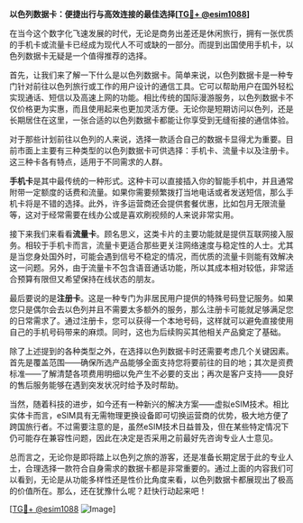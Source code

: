 **以色列数据卡：便捷出行与高效连接的最佳选择[[TG💪+ @esim1088](https://t.me/s/esim1088)]**

在当今这个数字化飞速发展的时代，无论是商务出差还是休闲旅行，拥有一张优质的手机卡或流量卡已经成为现代人不可或缺的一部分。而提到出国使用手机卡，以色列数据卡无疑是一个值得推荐的选择。

首先，让我们来了解一下什么是以色列数据卡。简单来说，以色列数据卡是一种专门针对前往以色列旅行或工作的用户设计的通信工具。它可以帮助用户在国外轻松实现通话、短信以及高速上网的功能。相比传统的国际漫游服务，以色列数据卡不仅价格更为实惠，而且使用起来也更加灵活方便。无论你是短期访问以色列，还是长期居住在这里，一张合适的以色列数据卡都能让你享受到无缝衔接的通信体验。

对于那些计划前往以色列的人来说，选择一款适合自己的数据卡显得尤为重要。目前市面上主要有三种类型的以色列数据卡可供选择：手机卡、流量卡以及注册卡。这三种卡各有特点，适用于不同需求的人群。

**手机卡**是其中最传统的一种形式。这种卡可以直接插入你的智能手机中，并且通常附带一定额度的话费和流量。如果你需要频繁拨打当地电话或者发送短信，那么手机卡将是不错的选择。此外，许多运营商还会提供套餐优惠，比如包月无限流量等，这对于经常需要在线办公或是喜欢刷视频的人来说非常实用。

接下来我们来看看**流量卡**。顾名思义，这类卡片的主要功能就是提供互联网接入服务。相较于手机卡而言，流量卡更适合那些更关注网络速度与稳定性的人士。尤其是当您身处国外时，可能会遇到信号不稳定的情况，而优质的流量卡则能有效解决这一问题。另外，由于流量卡不包含语音通话功能，所以其成本相对较低，非常适合预算有限但又希望保持在线状态的朋友。

最后要说的是**注册卡**。这是一种专门为非居民用户提供的特殊号码登记服务。如果您只是偶尔会去以色列并且不需要太多额外的服务，那么注册卡可能就足够满足您的日常需求了。通过注册卡，您可以获得一个本地号码，这样就可以避免直接使用自己的手机号码带来的麻烦。同时，这也为后续购买其他相关产品奠定了基础。

除了上述提到的各种类型之外，在选择以色列数据卡时还需要考虑几个关键因素。首先是覆盖范围——确保所选产品能够全面支持您将要前往的目的地；其次是资费标准——了解清楚各项费用明细以免产生不必要的支出；再次是客户支持——良好的售后服务能够在遇到突发状况时给予及时帮助。

当然，随着科技的进步，如今还有一种新兴的解决方案——虚拟eSIM技术。相比实体卡而言，eSIM具有无需物理更换设备即可切换运营商的优势，极大地方便了跨国旅行者。不过需要注意的是，虽然eSIM技术日益普及，但在某些特定情况下仍可能存在兼容性问题，因此在决定是否采用之前最好先咨询专业人士意见。

总而言之，无论你是即将踏上以色列之旅的游客，还是准备长期定居于此的专业人士，合理选择一款符合自身需求的数据卡都是非常重要的。通过上面的内容我们可以看到，无论是从功能多样性还是性价比角度来看，以色列数据卡都展现出了极高的价值所在。那么，还在犹豫什么呢？赶快行动起来吧！

[[TG💪+ @esim1088](https://t.me/s/esim1088) ![Image](https://i.postimg.cc/4NQfJmqS/Snipaste-2025-05-13-00-14-12.png)]